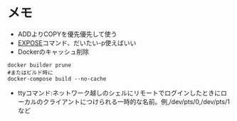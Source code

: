 # メモ

- ADDよりCOPYを優先優先して使う
- [EXPOSE](https://docs.docker.jp/engine/reference/builder.html#expose)コマンド、だいたい-p使えばいい
- Dockerのキャッシュ削除

```script
docker builder prune
#またはビルド時に
docker-compose build --no-cache
```

- ttyコマンド:ネットワーク越しのシェルにリモートでログインしたときにローカルのクライアントにつけられる一時的な名前。例,/dev/pts/0,/dev/pts/1など
